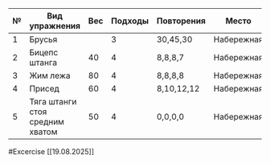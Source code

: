 
| №   | Вид упражнения                  | Вес | Подходы | Повторения | Место      |
| --- | ------------------------------- | --- | ------- | ---------- | ---------- |
| 1   | Брусья                          |     | 3       | 30,45,30   | Набережная |
| 2   | Бицепс штанга                   | 40  | 4       | 8,8,8,7    | Набережная |
| 3   | Жим лежа                        | 80  | 4       | 8,8,8,8    | Набережная |
| 4   | Присед                          | 60  | 4       | 8,10,12,12 | Набережная |
| 5   | Тяга штанги стоя средним хватом | 50  | 4       | 0,0,0,0    | Набережная |

#Excercise
[[19.08.2025]]